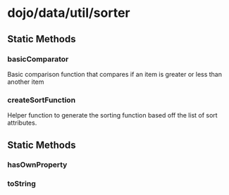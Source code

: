 # dojo/data/util/sorter

## Static Methods

### basicComparator
Basic comparison function that compares if an item is greater or less than another item

### createSortFunction
Helper function to generate the sorting function based off the list of sort attributes.

## Static Methods

### hasOwnProperty


### toString


